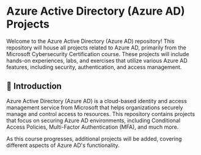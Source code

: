 # Azure Active Directory (Azure AD) Projects
Welcome to the Azure Active Directory (Azure AD) repository! This repository will house all projects related to Azure AD, primarily from the Microsoft Cybersecurity Certification course. These projects will include hands-on experiences, labs, and exercises that utilize various Azure AD features, including security, authentication, and access management.

## 📖 Introduction
Azure Active Directory (Azure AD) is a cloud-based identity and access management service from Microsoft that helps organizations securely manage and control access to resources. This repository contains projects that focus on securing Azure AD environments, including Conditional Access Policies, Multi-Factor Authentication (MFA), and much more.

As this course progresses, additional projects will be added, covering different aspects of Azure AD's functionality.
